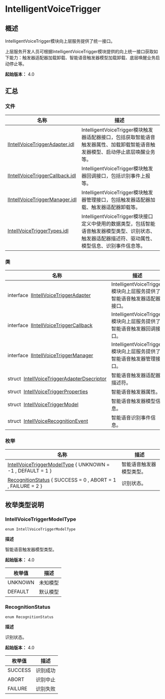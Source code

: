 # IntelligentVoiceTrigger


## 概述

IntelligentVoiceTrigger模块向上层服务提供了统一接口。

上层服务开发人员可根据IntelligentVoiceTrigger模块提供的向上统一接口获取如下能力：触发器适配器加载卸载、智能语音触发器模型加载卸载、底层唤醒业务启动停止等。

**起始版本：** 4.0


## 汇总


### 文件

| 名称 | 描述 | 
| -------- | -------- |
| [IIntellVoiceTriggerAdapter.idl](_i_intell_voice_trigger_adapter_8idl.md) | IntelligentVoiceTrigger模块触发器适配器接口，包括获取智能语音触发器属性、加载卸载智能语音触发器模型、启动停止底层唤醒业务等。 | 
| [IIntellVoiceTriggerCallback.idl](_i_intell_voice_trigger_callback_8idl.md) | IntelligentVoiceTrigger模块触发器回调接口，包括识别事件上报等。 | 
| [IIntellVoiceTriggerManager.idl](_i_intell_voice_trigger_manager_8idl.md) | IntelligentVoiceTrigger模块触发器管理接口，包括触发器适配器加载、触发器适配器卸载等。 | 
| [IntellVoiceTriggerTypes.idl](_intell_voice_trigger_types_8idl.md) | IntelligentVoiceTrigger模块接口定义中使用的数据类型，包括智能语音触发器模型类型、识别状态、触发器适配器描述符、驱动属性、模型信息、识别事件信息等。 | 


### 类

| 名称 | 描述 | 
| -------- | -------- |
| interface&nbsp;&nbsp;[IIntellVoiceTriggerAdapter](interface_i_intell_voice_trigger_adapter.md) | IntelligentVoiceTrigger模块向上层服务提供了智能语音触发器适配器接口。 | 
| interface&nbsp;&nbsp;[IIntellVoiceTriggerCallback](interface_i_intell_voice_trigger_callback.md) | IntelligentVoiceTrigger模块向上层服务提供了智能语音触发器回调接口。 | 
| interface&nbsp;&nbsp;[IIntellVoiceTriggerManager](interface_i_intell_voice_trigger_manager.md) | IntelligentVoiceTrigger模块向上层服务提供了智能语音触发器管理接口。 | 
| struct&nbsp;&nbsp;[IntellVoiceTriggerAdapterDsecriptor](_intell_voice_trigger_adapter_dsecriptor.md) | 智能语音触发器适配器描述符。 | 
| struct&nbsp;&nbsp;[IntellVoiceTriggerProperties](_intell_voice_trigger_properties.md) | 智能语音触发器属性。 | 
| struct&nbsp;&nbsp;[IntellVoiceTriggerModel](_intell_voice_trigger_model.md) | 智能语音触发器模型信息。 | 
| struct&nbsp;&nbsp;[IntellVoiceRecognitionEvent](_intell_voice_recognition_event.md) | 智能语音识别事件信息。 | 


### 枚举

| 名称 | 描述 | 
| -------- | -------- |
| [IntellVoiceTriggerModelType](#intellvoicetriggermodeltype) { UNKNOWN = -1 , DEFAULT = 1 } | 智能语音触发器模型类型。 | 
| [RecognitionStatus](#recognitionstatus) { SUCCESS = 0 , ABORT = 1 , FAILURE = 2 } | 识别状态。 | 


## 枚举类型说明


### IntellVoiceTriggerModelType

```
enum IntellVoiceTriggerModelType
```

**描述**

智能语音触发器模型类型。

**起始版本：** 4.0

| 枚举值 | 描述 | 
| -------- | -------- |
| UNKNOWN | 未知模型 | 
| DEFAULT | 默认模型 | 


### RecognitionStatus

```
enum RecognitionStatus
```

**描述**

识别状态。

**起始版本：** 4.0

| 枚举值 | 描述 | 
| -------- | -------- |
| SUCCESS | 识别成功 | 
| ABORT | 识别中止 | 
| FAILURE | 识别失败 | 
